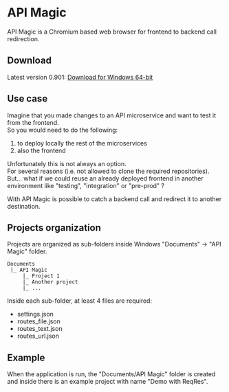 # API Magic

API Magic is a Chromium based web browser for frontend to backend call redirection.


## Download

Latest version 0.901: [Download for Windows 64-bit](/lucianoaibar/API-Magic/releases/latest)

## Use case

Imagine that you made changes to an API microservice and want to test it from the frontend.\
So you would need to do the following:
1. to deploy locally the rest of the microservices
2. also the frontend

Unfortunately this is not always an option.\
For several reasons (i.e. not allowed to clone the required repositories).\
But... what if we could reuse an already deployed frontend in another environment like "testing", "integration" or "pre-prod" ?

With API Magic is possible to catch a backend call and redirect it to another destination.


## Projects organization

Projects are organized as sub-folders inside Windows "Documents" -> "API Magic" folder.

```
Documents
 |_ API Magic
     |_ Project 1
     |_ Another project
     |_ ...
```

Inside each sub-folder, at least 4 files are required:

* settings.json
* routes_file.json
* routes_text.json
* routes_url.json


## Example

When the application is run, the "Documents/API Magic" folder is created and inside there is an example project with name "Demo with ReqRes".
